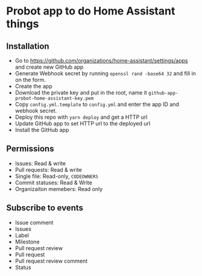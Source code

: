# Probot app to do Home Assistant things

## Installation

- Go to https://github.com/organizations/home-assistant/settings/apps and create new GitHub app
- Generate Webhook secret by running `openssl rand -base64 32` and fill in on the form.
- Create the app
- Download the private key and put in the root, name it `github-app-probot-home-assistant-key.pem`
- Copy `config.yml.template` to `config.yml` and enter the app ID and webhook secret.
- Deploy this repo with `yarn deploy` and get a HTTP url
- Update GitHub app to set HTTP url to the deployed url
- Install the GitHub app

## Permissions

- Issues: Read & write
- Pull requests: Read & write
- Single file: Read-only, `CODEOWNERS`
- Commit statuses: Read & Write
- Organizaiton memebers: Read only

## Subscribe to events

- Issue comment
- Issues
- Label
- Milestone
- Pull request review
- Pull request
- Pull request review comment
- Status

